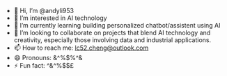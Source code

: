 - 👋 Hi, I’m @andyli953
- 👀 I’m interested in AI technology
- 🌱 I’m currently learning building personalized chatbot/assistent using AI
- 💞️ I’m looking to collaborate on projects that blend AI technology and creativity, especially those involving data and industrial applications.
- 📫 How to reach me: lc52.cheng@outlook.com
- 😄 Pronouns: &^%$%^&
- ⚡ Fun fact: ^&^%$$£

<!---
andyli953/andyli953 is a ✨ special ✨ repository because its `README.md` (this file) appears on your GitHub profile.
You can click the Preview link to take a look at your changes.
--->
